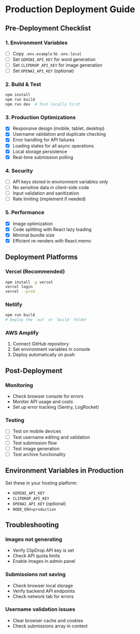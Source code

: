 # Production Deployment Guide

## Pre-Deployment Checklist

### 1. Environment Variables
- [ ] Copy `.env.example` to `.env.local`
- [ ] Set `GEMINI_API_KEY` for word generation
- [ ] Set `CLIPDROP_API_KEY` for image generation
- [ ] Set `OPENAI_API_KEY` (optional)

### 2. Build & Test
```bash
npm install
npm run build
npm run dev  # Test locally first
```

### 3. Production Optimizations
- [x] Responsive design (mobile, tablet, desktop)
- [x] Username validation and duplicate checking
- [x] Error handling for API failures
- [x] Loading states for all async operations
- [x] Local storage persistence
- [x] Real-time submission polling

### 4. Security
- [ ] API keys stored in environment variables only
- [ ] No sensitive data in client-side code
- [ ] Input validation and sanitization
- [ ] Rate limiting (implement if needed)

### 5. Performance
- [x] Image optimization
- [x] Code splitting with React lazy loading
- [x] Minimal bundle size
- [x] Efficient re-renders with React.memo

## Deployment Platforms

### Vercel (Recommended)
```bash
npm install -g vercel
vercel login
vercel --prod
```

### Netlify
```bash
npm run build
# Deploy the `out` or `build` folder
```

### AWS Amplify
1. Connect GitHub repository
2. Set environment variables in console
3. Deploy automatically on push

## Post-Deployment

### Monitoring
- Check browser console for errors
- Monitor API usage and costs
- Set up error tracking (Sentry, LogRocket)

### Testing
- [ ] Test on mobile devices
- [ ] Test username editing and validation
- [ ] Test submission flow
- [ ] Test image generation
- [ ] Test archive functionality

## Environment Variables in Production

Set these in your hosting platform:
- `GEMINI_API_KEY`
- `CLIPDROP_API_KEY`
- `OPENAI_API_KEY` (optional)
- `NODE_ENV=production`

## Troubleshooting

### Images not generating
- Verify ClipDrop API key is set
- Check API quota limits
- Enable images in admin panel

### Submissions not saving
- Check browser local storage
- Verify backend API endpoints
- Check network tab for errors

### Username validation issues
- Clear browser cache and cookies
- Check submissions array in context
